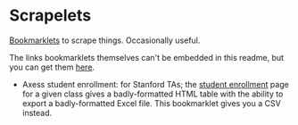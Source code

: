 # Scrapelets

[Bookmarklets](https://en.wikipedia.org/wiki/Bookmarklet) to scrape things. Occasionally useful.

The links bookmarklets themselves can't be embedded in this readme, but you can get them [here](https://bakkot.github.io/Scrapelets/).

* Axess student enrollment: for Stanford TAs; the [student enrollment](https://axess.sahr.stanford.edu/group/guest/view-class-lists) page for a given class gives a badly-formatted HTML table with the ability to export a badly-formatted Excel file. This bookmarklet gives you a CSV instead.
